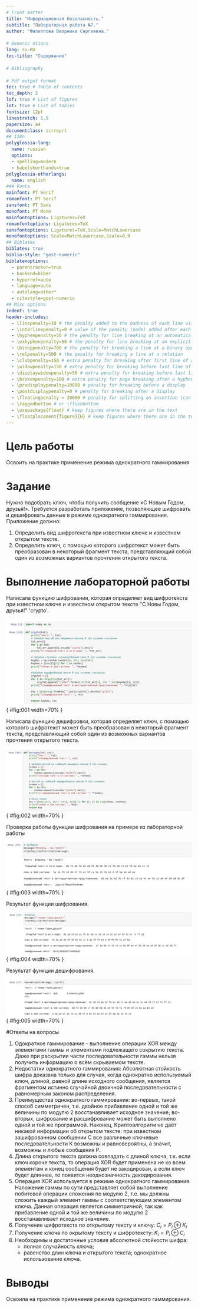 ```yaml
---
# Front matter
title: "Информационная безопасность."
subtitle: "Лабораторная работа №7."
author: "Филиппова Веорника Сергеевна."

# Generic otions
lang: ru-RU
toc-title: "Содержание"

# Bibliography

# Pdf output format
toc: true # Table of contents
toc_depth: 2
lof: true # List of figures
lot: true # List of tables
fontsize: 12pt
linestretch: 1.5
papersize: a4
documentclass: scrreprt
## I18n
polyglossia-lang:
  name: russian
  options:
  - spelling=modern
  - babelshorthands=true
polyglossia-otherlangs:
  name: english
### Fonts
mainfont: PT Serif
romanfont: PT Serif
sansfont: PT Sans
monofont: PT Mono
mainfontoptions: Ligatures=TeX
romanfontoptions: Ligatures=TeX
sansfontoptions: Ligatures=TeX,Scale=MatchLowercase
monofontoptions: Scale=MatchLowercase,Scale=0.9
## Biblatex
biblatex: true
biblio-style: "gost-numeric"
biblatexoptions:
  - parentracker=true
  - backend=biber
  - hyperref=auto
  - language=auto
  - autolang=other*
  - citestyle=gost-numeric
## Misc options
indent: true
header-includes:
  - \linepenalty=10 # the penalty added to the badness of each line within a paragraph (no associated penalty node) Increasing the value makes tex try to have fewer lines in the paragraph.
  - \interlinepenalty=0 # value of the penalty (node) added after each line of a paragraph.
  - \hyphenpenalty=50 # the penalty for line breaking at an automatically inserted hyphen
  - \exhyphenpenalty=50 # the penalty for line breaking at an explicit hyphen
  - \binoppenalty=700 # the penalty for breaking a line at a binary operator
  - \relpenalty=500 # the penalty for breaking a line at a relation
  - \clubpenalty=150 # extra penalty for breaking after first line of a paragraph
  - \widowpenalty=150 # extra penalty for breaking before last line of a paragraph
  - \displaywidowpenalty=50 # extra penalty for breaking before last line before a display math
  - \brokenpenalty=100 # extra penalty for page breaking after a hyphenated line
  - \predisplaypenalty=10000 # penalty for breaking before a display
  - \postdisplaypenalty=0 # penalty for breaking after a display
  - \floatingpenalty = 20000 # penalty for splitting an insertion (can only be split footnote in standard LaTeX)
  - \raggedbottom # or \flushbottom
  - \usepackage{float} # keep figures where there are in the text
  - \floatplacement{figure}{H} # keep figures where there are in the text
---
```


# Цель работы

Освоить на практике применение режима однократного гаммирования

# Задание
Нужно подобрать ключ, чтобы получить сообщение «С Новым Годом, друзья!». 
Требуется разработать приложение, позволяющее шифровать и дешифровать данные в режиме однократного гаммирования. 
Приложение должно:
1. Определить вид шифротекста при известном ключе и известном открытом тексте.
2. Определить ключ, с помощью которого шифротекст может быть преобразован в некоторый фрагмент текста, представляющий собой один из
возможных вариантов прочтения открытого текста.


# Выполнение лабораторной работы

Написала функцию шифрования, которая определяет вид шифротекста при известном ключе и известном открытом тексте "С Новы Годом, друзья!" 'crypto'. 

![Рисцунок 1 ](../scr/1.jpg){ #fig:001 width=70% }

Написала функцию дешифровки, которая определяет ключ, с помощью которого шифротекст может быть преобразован в некоторый фрагмент текста, представляющий собой один из возможных вариантов прочтения открытого текста.

![Рисунок 2](../scr/2.jpg){ #fig:002 width=70% }

Проверка работы функции шифрования на примере из лабораторной работы

![Рисунок 3](../scr/3.jpg){ #fig:003 width=70% }

Результат функции шифрования. 

![Рисунок 4](../scr/4.jpg){ #fig:004 width=70% }

Результат функции дешифрования.

![Рисунок 5](../scr/5.jpg){ #fig:005 width=70% }

#Ответы на вопросы

1. Одократное гаммирование - выполнение операции XOR между элементами гаммы и элементами подлежащего сокрытию текста.  
Даже при раскрытии части последовательности гаммы нельзя получить информацию о всём скрываемом тексте.
2. Недостатки однократного гаммирования: Абсолютная стойкость шифра доказана только для случая, когда однократно используемый ключ, длиной, равной длине исходного сообщения, является фрагментом истинно случайной двоичной последовательности с равномерным законом распределения.
3. Преимущества однократного гаммирования: во-первых, такой способ симметричен, т.е. двойное прибавление одной и той же величины по модулю 2 восстанавливает исходное значение; во-вторых, шифрование и расшифрование может быть выполнено одной и той же программой. 
Наконец, Криптоалгоритм не даёт никакой информации об открытом тексте: при известном зашифрованном сообщении C все различные ключевые последовательности K возможны и равновероятны, а значит, возможны и любые сообщения P.
4. Длина открытого текста должна совпадать с длиной ключа, т.к. если ключ короче текста, то операция XOR будет применена не ко всем элементам и конец сообщения будет не закодирован, а если ключ будет длиннее, то появится неоднозначность декодирования.
5. Операция XOR используется в режиме однократного гаммирования. Наложение гаммы по сути представляет собой выполнение побитовой операции сложения по модулю 2, т.е. мы должны сложить каждый элемент гаммы с соответствующим элементом ключа. Данная операция является симметричной, так как прибавление одной и той же величины по модулю 2 восстанавливает исходное значение.
6. Получение шифротекста по открытому тексту и ключу: $C_i = P_i \oplus K_i$
7. Получение ключа по окрытому тексту и шифротексту: $K_i = P_i \oplus C_i$
8. Необходимы и достаточные условия абсолютной стойкости шифра: 
	- полная случайность ключа; 
	- равенство длин ключа и открытого текста; однократное использование ключа.
	
# Выводы

Освоила на практике применение режима однократного гаммирования.